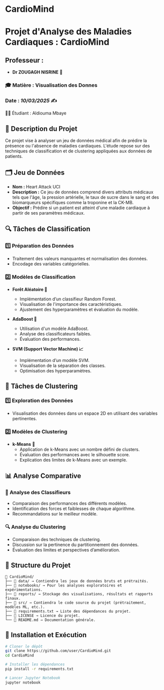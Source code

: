 # CardioMind
# **Projet d'Analyse des Maladies Cardiaques : CardioMind**

##  **Professeur :**
- **Dr ZOUGAGH NISRINE** 🌟

### 🎓 **Matière** : Visualisation des Donnes 

### Date : *10/03/2025* ✍️
👨‍💻 Étudiant : Aldiouma Mbaye

## 📌 **Description du Projet**
Ce projet vise à analyser un jeu de données médical afin de prédire la présence ou l'absence de maladies cardiaques. L'étude repose sur des techniques de classification et de clustering appliquées aux données de patients.

## 🗂 **Jeu de Données**
- **Nom :** Heart Attack UCI
- **Description :** Ce jeu de données comprend divers attributs médicaux tels que l'âge, la pression artérielle, le taux de sucre dans le sang et des biomarqueurs spécifiques comme la troponine et la CK-MB.
- **Objectif :** Prédire si un patient est atteint d'une maladie cardiaque à partir de ses paramètres médicaux.

## 🔍 **Tâches de Classification**
### 1️⃣ **Préparation des Données**
- Traitement des valeurs manquantes et normalisation des données.
- Encodage des variables catégorielles.

### 2️⃣ **Modèles de Classification**
- **Forêt Aléatoire 🌲**
  - Implémentation d’un classifieur Random Forest.
  - Visualisation de l'importance des caractéristiques.
  - Ajustement des hyperparamètres et évaluation du modèle.
  
- **AdaBoost 🚀**
  - Utilisation d'un modèle AdaBoost.
  - Analyse des classificateurs faibles.
  - Évaluation des performances.
  
- **SVM (Support Vector Machine) 📈**
  - Implémentation d’un modèle SVM.
  - Visualisation de la séparation des classes.
  - Optimisation des hyperparamètres.
  
## 🧩 **Tâches de Clustering**
### 1️⃣ **Exploration des Données**
- Visualisation des données dans un espace 2D en utilisant des variables pertinentes.

### 2️⃣ **Modèles de Clustering**
- **k-Means** 🔵
  - Application de k-Means avec un nombre défini de clusters.
  - Évaluation des performances avec le silhouette score.
  - Explication des limites de k-Means avec un exemple.

## 📊 **Analyse Comparative**
### 🔬 **Analyse des Classifieurs**
- Comparaison des performances des différents modèles.
- Identification des forces et faiblesses de chaque algorithme.
- Recommandations sur le meilleur modèle.

### 🔍 **Analyse du Clustering**
- Comparaison des techniques de clustering.
- Discussion sur la pertinence du partitionnement des données.
- Évaluation des limites et perspectives d’amélioration.

## 📁 **Structure du Projet**
```
📂 CardioMind/
├── 📁 data/ → Contiendra les jeux de données bruts et prétraités.
├── 📁 notebooks/ → Pour les analyses exploratoires et expérimentations.
├── 📁 reports/ → Stockage des visualisations, résultats et rapports finaux.
├── 📁 src/ → Contiendra le code source du projet (prétraitement, modèles ML, etc.).
├── 📄 requirements.txt → Liste des dépendances du projet.
├── 📄 LICENSE → Licence du projet.
└── 📄 README.md → Documentation générale.
```

## 🏁 **Installation et Exécution**
```bash
# Cloner le dépôt
git clone https://github.com/user/CardioMind.git
cd CardioMind

# Installer les dépendances
pip install -r requirements.txt

# Lancer Jupyter Notebook
jupyter notebook
```
